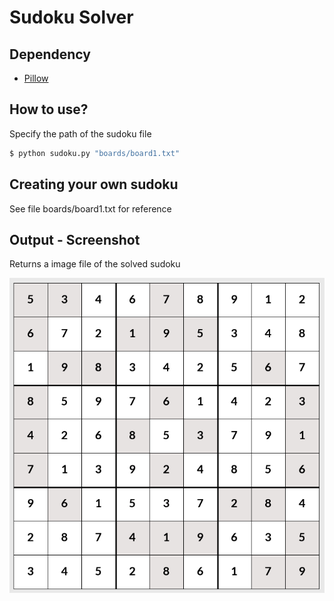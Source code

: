 # Sudoku Solver

## Dependency
- [Pillow](https://github.com/python-pillow/Pillow)

## How to use?
Specify the path of the sudoku file

```bash
$ python sudoku.py "boards/board1.txt"
```

## Creating your own sudoku
See file boards/board1.txt for reference

## Output - Screenshot
Returns a image file of the solved sudoku

![alt text](assets/screenshot.png?raw=true "Screenshot")
